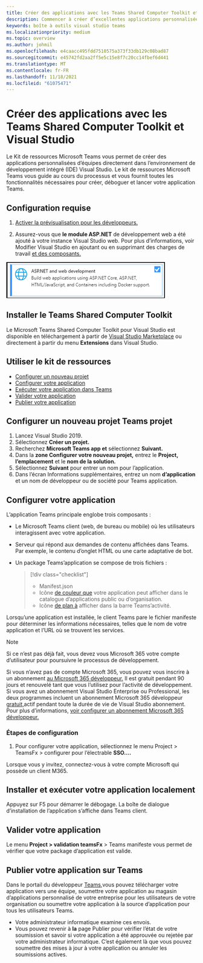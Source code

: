 ```yaml
---
title: Créer des applications avec les Teams Shared Computer Toolkit et Visual Studio
description: Commencer à créer d’excellentes applications personnalisées directement Visual Studio l’aide Microsoft Teams Shared Computer Toolkit. Découvrez comment configurer votre application dans Visual Studio, valider votre application et la publier à partir de Visual Studio portail de développement.
keywords: boîte à outils visual studio teams
ms.localizationpriority: medium
ms.topic: overview
ms.author: johmil
ms.openlocfilehash: e4caacc495fdd7510575a373f33db129c08bad87
ms.sourcegitcommit: e45742fd2aa2ff5e5c15e8f7c20cc14fbef6d441
ms.translationtype: MT
ms.contentlocale: fr-FR
ms.lasthandoff: 11/18/2021
ms.locfileid: "61075471"
---
```

# <a name="build-apps-with-the-teams-toolkit-and-visual-studio"></a>Créer des applications avec les Teams Shared Computer Toolkit et Visual Studio

Le Kit de ressources Microsoft Teams vous permet de créer des applications personnalisées d’équipes directement dans l’environnement de développement intégré (IDE) Visual Studio. Le kit de ressources Microsoft Teams vous guide au cours du processus et vous fournit toutes les fonctionnalités nécessaires pour créer, déboguer et lancer votre application Teams.

## <a name="prerequisites"></a>Configuration requise

1. [Activer la prévisualisation pour les développeurs.](../resources/dev-preview/developer-preview-intro.md#enable-developer-preview)

2. Assurez-vous que **<span>le</span> module ASP.NET** de développement web a été ajouté à votre instance Visual Studio web. Pour plus d’informations, voir Modifier Visual Studio en ajoutant ou en supprimant des charges de travail [et des composants.](/visualstudio/install/modify-visual-studio?view=vs-2019&preserve-view=true)

![Module de asp.net Visual Studio](../assets/images/visual-studio-web-dev-module.png)

## <a name="install-the-teams-toolkit"></a>Installer le Teams Shared Computer Toolkit

Le Microsoft Teams Shared Computer Toolkit pour Visual Studio est disponible en téléchargement à partir de [Visual Studio Marketplace](https://marketplace.visualstudio.com/items?itemName=msft-vsteamstoolkit.vsteamstoolkit) ou directement à partir du menu **Extensions** dans Visual Studio.

## <a name="use-the-toolkit"></a>Utiliser le kit de ressources

- [Configurer un nouveau projet](#set-up-a-new-teams-project)
- [Configurer votre application](#configure-your-app)
- [Exécuter votre application dans Teams](#install-and-run-your-app-locally)
- [Valider votre application](#validate-your-app)
- [Publier votre application](#publish-your-app-to-teams)

## <a name="set-up-a-new-teams-project"></a>Configurer un nouveau projet Teams projet

1. Lancez Visual Studio 2019.
2. Sélectionnez **Créer un projet.**
3. Recherchez **Microsoft Teams app et** sélectionnez **Suivant.**
4. Dans la **zone Configurer votre nouveau projet,** entrez le **Project,** **l’emplacement** et le **nom de la solution.**
5. Sélectionnez **Suivant** pour entrer un nom pour l’application.
6. Dans l’écran Informations supplémentaires,  entrez un nom **d’application** et un nom de développeur ou de société pour Teams application.

## <a name="configure-your-app"></a>Configurer votre application

L’application Teams principale englobe trois composants :

- Le Microsoft Teams client (web, de bureau ou mobile) où les utilisateurs interagissent avec votre application.
- Serveur qui répond aux demandes de contenu affichées dans Teams. Par exemple, le contenu d’onglet HTML ou une carte adaptative de bot.
- Un package Teams’application se compose de trois fichiers :

    > [!div class="checklist"]
    >
    > - Manifest.json
    > - Icône [de couleur que](../resources/schema/manifest-schema.md#icons) votre application peut afficher dans le catalogue d’applications public ou d’organisation.
    > - Icône [de plan à](../resources/schema/manifest-schema.md#icons) afficher dans la barre Teams’activité.

Lorsqu’une application est installée, le client Teams pare le fichier manifeste pour déterminer les informations nécessaires, telles que le nom de votre application et l’URL où se trouvent les services.

> [!NOTE]
>Si ce n’est pas déjà fait, vous devez vous Microsoft 365 votre compte d’utilisateur pour poursuivre le processus de développement.
>
> Si vous n’avez pas de compte Microsoft 365, vous pouvez vous inscrire à un abonnement [au Microsoft 365 développeur.](https://developer.microsoft.com/microsoft-365/dev-program) Il est gratuit pendant 90 jours et renouvelé tant que vous l’utilisez pour l’activité de développement. Si vous avez un abonnement Visual Studio Enterprise ou Professional, les deux programmes incluent un abonnement Microsoft 365 développeur [gratuit,](https://aka.ms/MyVisualStudioBenefits)actif pendant toute la durée de vie de Visual Studio abonnement. Pour plus d’informations, [voir configurer un abonnement Microsoft 365 développeur.](/office/developer-program/office-365-developer-program-get-started)

### <a name="configuration-steps"></a>Étapes de configuration

1. Pour configurer votre application, sélectionnez le menu Project > TeamsFx > configurer pour l’électrable **SSO....**

Lorsque vous y invitez, connectez-vous à votre compte Microsoft qui possède un client M365.

## <a name="install-and-run-your-app-locally"></a>Installer et exécuter votre application localement

Appuyez sur F5 pour démarrer le débogage. La boîte de dialogue d’installation de l’application s’affiche dans Teams client.

## <a name="validate-your-app"></a>Valider votre application

Le menu **Project > validation teamsFx** > Teams manifeste vous permet de vérifier que votre package d’application est valide.

## <a name="publish-your-app-to-teams"></a>Publier votre application sur Teams

Dans le portail du développeur [Teams,](https://dev.teams.microsoft.com/home)vous pouvez télécharger votre application vers une équipe, soumettre votre application au magasin d’applications personnalisé de votre entreprise pour les utilisateurs de votre organisation ou soumettre votre application à la source d’application pour tous les utilisateurs Teams.

- Votre administrateur informatique examine ces envois.
- Vous pouvez revenir à **la** page Publier pour vérifier l’état de votre soumission et savoir si votre application a été approuvée ou rejetée par votre administrateur informatique. C’est également là que vous pouvez soumettre des mises à jour à votre application ou annuler les soumissions actives.
